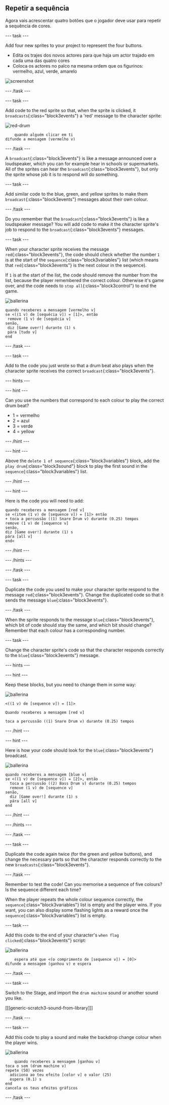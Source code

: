 ## Repetir a sequência

Agora vais acrescentar quatro botões que o jogador deve usar para repetir a sequência de cores.

\--- task \---

Add four new sprites to your project to represent the four buttons.

+ Edita os trajes dos novos actores para que haja um actor trajado em cada uma das quatro cores
+ Coloca os actores no palco na mesma ordem que os figurinos: vermelho, azul, verde, amarelo

![screenshot](images/colour-drums.png)

\--- /task \---

\--- task \---

Add code to the red sprite so that, when the sprite is clicked, it `broadcasts`{:class="block3events"} a 'red' message to the character sprite:

![red-drum](images/red_drum.png)

```blocks3
    quando alguém clicar em ti
difunde a mensagem (vermelho v)
```

\--- /task \---

A `broadcast`{:class="block3events"} is like a message announced over a loudspeaker, which you can for example hear in schools or supermarkets. All of the sprites can hear the `broadcast`{:class="block3events"}, but only the sprite whose job it is to respond will do something.

\--- task \---

Add similar code to the blue, green, and yellow sprites to make them `broadcast`{:class="block3events"} messages about their own colour.

\--- /task \---

Do you remember that the `broadcast`{:class="block3events"} is like a loudspeaker message? You will add code to make it the character sprite's job to respond to the `broadcast`{:class="block3events"} messages.

\--- task \---

When your character sprite receives the message `red`{:class="block3events"}, the code should check whether the number `1` is at the start of the `sequence`{:class="block3variables"} list (which means that `red`{:class="block3events"} is the next colour in the sequence).

If `1` is at the start of the list, the code should remove the number from the list, because the player remembered the correct colour. Otherwise it's game over, and the code needs to `stop all`{:class="block3control"} to end the game.

![ballerina](images/ballerina.png)

```blocks3
quando receberes a mensagem [vermelho v]
se <((1 v) de [sequêcia v]) = [1]>, então 
 remove (1 v) de [sequêcia v]
senão, 
 diz [Game over!] durante (1) s
 pára [tudo v]
end
```

\--- /task \---

\--- task \---

Add to the code you just wrote so that a drum beat also plays when the character sprite receives the correct `broadcast`{:class="block3events"}.

\--- hints \---

\--- hint \---

Can you use the numbers that correspond to each colour to play the correct drum beat?

+ 1 = vermelho
+ 2 = azul
+ 3 = verde
+ 4 = yellow

\--- /hint \---

\--- hint \---

Above the `delete 1 of sequence`{:class="block3variables"} block, add the `play drum`{:class="block3sound"} block to play the first sound in the `sequence`{:class="block3variables"} list.

\--- /hint \---

\--- hint \---

Here is the code you will need to add:

```blocks3
quando receberes a mensagem [red v]
se <(item (1 v) de [sequence v]) = [1]> então 
+ toca a percussão ((1) Snare Drum v) durante (0.25) tempos
remove (1 v) de [sequence v]
senão, 
diz [Game over!] durante (1) s
pára [all v]
end<
```

\--- /hint \---

\--- /hints \---

\--- /task \---

\--- task \---

Duplicate the code you used to make your character sprite respond to the message `red`{:class="block3events"}. Change the duplicated code so that it sends the message `blue`{:class="block3events"}.

\--- /task \---

When the sprite responds to the message `blue`{:class="block3events"}, which bit of code should stay the same, and which bit should change? Remember that each colour has a corresponding number.

\--- task \---

Change the character sprite's code so that the character responds correctly to the `blue`{:class="block3events"} message.

\--- hints \---

\--- hint \---

Keep these blocks, but you need to change them in some way:

![ballerina](images/ballerina.png)

```blocks3
<((1 v) de [sequence v]) = [1]>

Quando receberes a mensagem [red v]

toca a percussão ((1) Snare Drum v) durante (0.25) tempos
```

\--- /hint \---

\--- hint \---

Here is how your code should look for the `blue`{:class="block3events"} broadcast.

![ballerina](images/ballerina.png)

```blocks3
quando receberes a mensagem [blue v]
se <((1 v) de [sequence v]) = [2]>, então 
  toca a percussão ((2) Bass Drum v) durante (0.25) tempos
  remove (1 v) de [sequence v]
senão, 
  diz [Game over!] durante (1) s
  pára [all v]
end
```

\--- /hint \---

\--- /hints \---

\--- /task \---

\--- task \---

Duplicate the code again twice (for the green and yellow buttons), and change the necessary parts so that the character responds correctly to the new `broadcasts`{:class="block3events"}.

\--- /task \---

Remember to test the code! Can you memorise a sequence of five colours? Is the sequence different each time?

When the player repeats the whole colour sequence correctly, the `sequence`{:class="block3variables"} list is empty and the player wins. If you want, you can also display some flashing lights as a reward once the `sequence`{:class="block3variables"} list is empty.

\--- task \---

Add this code to the end of your character's `when flag clicked`{:class="block3events"} script:

![ballerina](images/ballerina.png)

```blocks3
    espera até que <(o comprimento de [sequence v]) = [0]>
difunde a mensagem (ganhou v) e espera
```

\--- /task \---

\--- task \---

Switch to the Stage, and import the `drum machine` sound or another sound you like.

[[[generic-scratch3-sound-from-library]]]

\--- /task \---

\--- task \---

Add this code to play a sound and make the backdrop change colour when the player wins.

![ballerina](images/stage.png)

```blocks3
    quando receberes a mensagem [ganhou v]
toca o som (drum machine v)
repete (50) vezes 
  adiciona ao teu efeito [color v] o valor (25)
  espera (0.1) s
end
cancela os teus efeitos gráficos
```

\--- /task \---